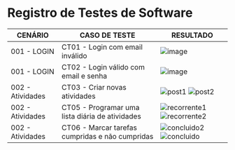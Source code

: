 # Registro de Testes de Software


| CENÁRIO  | CASO DE TESTE  | RESULTADO | 
| ------------ | ------------ | ------------ | 
| 001 - LOGIN  | CT01 - Login com email inválido  |  ![image](https://github.com/ICEI-PUC-Minas-PMV-ADS/pmv-ads-2023-1-e3-proj-mov-t3-grupo1-follow.me/assets/103156976/c361c91e-48c6-40c4-8132-48cf8181de91)  |  |
| 001 - LOGIN  | CT02 - Login válido com email e senha  |  ![image](https://github.com/ICEI-PUC-Minas-PMV-ADS/pmv-ads-2023-1-e3-proj-mov-t3-grupo1-follow.me/assets/103156976/e36d0c59-8449-4284-9853-75277b7657e5)  |  |
|  002 - Atividades | CT03 - Criar novas atividades    |  ![post1](https://user-images.githubusercontent.com/103230282/236713998-0d85129c-419e-4d81-9cc0-d23892f12efc.png)  ![post2](https://user-images.githubusercontent.com/103230282/236714086-821497a6-38c1-447a-85af-6ecc3a29b691.png)
|  002 - Atividades | CT05 - Programar uma lista diária de atividades  | ![recorrente1](https://user-images.githubusercontent.com/103230282/236714137-fd819e5f-8a3b-4101-b47d-a07735a90b0e.png) ![recorrente2](https://user-images.githubusercontent.com/103230282/236714260-9b169b0e-caf0-4adb-ba04-72cd244c33aa.png)
| 002 - Atividades  | CT06 - Marcar tarefas cumpridas e não cumpridas   |![concluido2](https://user-images.githubusercontent.com/103230282/236715702-dcf5cd69-0bc3-4d4f-a57e-9ae21accaa4c.png) ![concluido](https://user-images.githubusercontent.com/103230282/236714282-7ab74caf-d131-4be6-a98b-8d5fa1db5eb6.png)






